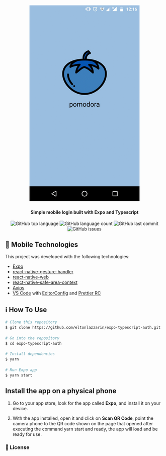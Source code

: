 <h1 align="center">
    <img alt="Login" src="https://github.com/eltonlazzarin/expo-pomodoro-app/blob/master/screenshots/mobileapp.gif" hight="380" width="350" />
    <br>
</h1>

<h4 align="center">
  Simple mobile login built with Expo and Typescript
</h4>
<p align="center">
  <img alt="GitHub top language" src="https://img.shields.io/github/languages/top/eltonlazzarin/expo-pomodoro-app">

  <img alt="GitHub language count" src="https://img.shields.io/github/languages/count/eltonlazzarin/expo-pomodoro-app">

  <img alt="GitHub last commit" src="https://img.shields.io/github/last-commit/eltonlazzarin/expo-pomodoro-app">

  <img alt="GitHub issues" src="https://img.shields.io/github/issues/eltonlazzarin/expo-pomodoro-app">

## :rocket: Mobile Technologies

This project was developed with the following technologies:

- [Expo](https://expo.io/)
- [react-native-gesture-handler](https://docs.expo.io/versions/latest/sdk/gesture-handler/)
- [react-native-web](https://code.visualstudio.com)
- [react-native-safe-area-context](https://docs.expo.io/versions/v33.0.0/introduction/running-in-the-browser/)
- [Axios](https://github.com/axios/axios)
- [VS Code](https://code.visualstudio.com) with [EditorConfig](https://marketplace.visualstudio.com/items?itemName=EditorConfig.EditorConfig) and [Prettier RC](https://github.com/prettier/prettier)

## :information_source: How To Use

```bash
# Clone this repository
$ git clone https://github.com/eltonlazzarin/expo-typescript-auth.git

# Go into the repository
$ cd expo-typescript-auth

# Install dependencies
$ yarn

# Run Expo app
$ yarn start
```

## Install the app on a physical phone

1. Go to your app store, look for the app called <strong>Expo</strong>, and install it on your device.

2. With the app installed, open it and click on <strong>Scan QR Code</strong>, point the camera phone to the QR code shown on the page that opened after executing the command yarn start and ready, the app will load and be ready for use.

### :memo: License
